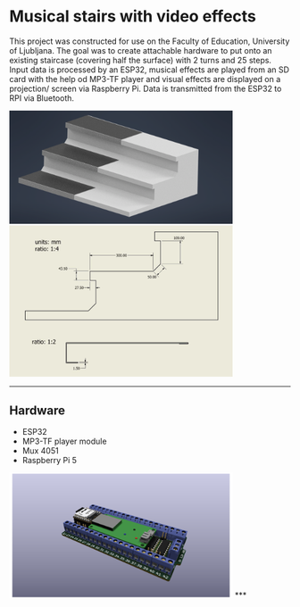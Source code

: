 # Musical stairs with video effects
This project was constructed for use on the Faculty of Education, University of Ljubljana. The goal was to create attachable hardware to put onto an existing staircase (covering half the surface) with 2 turns and 25 steps.
Input data is processed by an ESP32, musical effects are played from an SD card with the help od MP3-TF player and visual effects are displayed on a projection/ screen via Raspberry Pi.
Data is transmitted from the ESP32 to RPI via Bluetooth.

<img src="/Images/Assembly13.png" alt="Part of the staircase with added hardware" width="400"/>
<img src="/Images/Technical_drawing.JPG" alt="Technical Drawing" width="400"/>

***
## Hardware
- ESP32
- MP3-TF player module
- Mux 4051
- Raspberry Pi 5
<img src="/Hardware/PCB_render.PNG" alt="PCB render" width="400"/>
***

